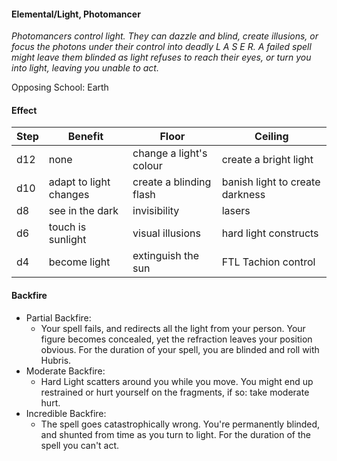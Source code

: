 #### Elemental/Light, Photomancer
*Photomancers control light. They can dazzle and blind, create illusions, or focus the photons under their control into deadly L A S E R.*
*A failed spell might leave them blinded as light refuses to reach their eyes, or turn you into light, leaving you unable to act.*

Opposing School: Earth

#### Effect

| Step | Benefit | Floor | Ceiling |
| - | - | - | - |
| d12 | none                   | change a light's colour | create a bright light           |
| d10 | adapt to light changes | create a blinding flash | banish light to create darkness |
|  d8 | see in the dark        | invisibility            | lasers                          |
|  d6 | touch is sunlight      | visual illusions        | hard light constructs           |
|  d4 | become light           | extinguish the sun      | FTL Tachion control             | 

#### Backfire
- Partial Backfire:
   - Your spell fails, and redirects all the light from your person. Your figure becomes concealed, yet the refraction leaves your position obvious. For the duration of your spell, you are blinded and roll with Hubris.
- Moderate Backfire:
   - Hard Light scatters around you while you move. You might end up restrained or hurt yourself on the fragments, if so: take moderate hurt.
- Incredible Backfire:
   - The spell goes catastrophically wrong. You're permanently blinded, and shunted from time as you turn to light. For the duration of the spell you can't act.
